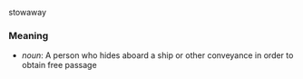 stowaway
### Meaning
+ _noun_: A person who hides aboard a ship or other conveyance in order to obtain free passage
